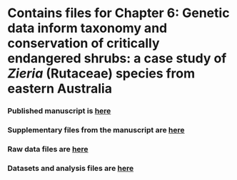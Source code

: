 # Contains files for Chapter 6: Genetic data inform taxonomy and conservation of critically endangered shrubs: a case study of *Zieria* (Rutaceae) species from eastern Australia

### Published manuscript is [here](https://github.com/hkore1/PhD/blob/main/Chapter_6/boad069.pdf)
### Supplementary files from the manuscript are [here](https://github.com/hkore1/PhD/blob/main/Chapter_6/Supplementary_Information.pdf)
### Raw data files are [here](https://doi.org/10.26188/21686159)
### Datasets and analysis files are [here](https://doi.org/10.26188/21280542)
